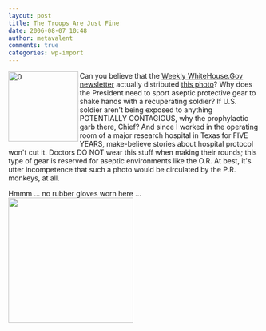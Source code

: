 ```yaml
---
layout: post
title: The Troops Are Just Fine
date: 2006-08-07 10:48
author: metavalent
comments: true
categories: wp-import
---
```

<!--Lead Photo --><a href="https://metavalent.info/images/sterile.handshake.jpg"><img src="https://img335.imageshack.us/img335/1304/200608012d03841250hcs7.jpg" loading="lazy" width="140" alt="0" align="left" border="0" /></a><!-- Commentary -->Can you believe that the <a href="https://www.whitehouse.gov/news/">Weekly WhiteHouse.Gov newsletter</a> actually distributed <a href="https://metavalent.info/images/sterile.handshake.jpg">this photo</a>?  Why does the President need to sport aseptic protective gear to shake hands with a recuperating soldier?  If U.S. soldier aren't being exposed to anything  POTENTIALLY CONTAGIOUS, why the prophylactic garb there, Chief?  And since I worked in the operating room of a major research hospital in Texas for FIVE YEARS, make-believe stories about hospital protocol won't cut it.  Doctors DO NOT wear this stuff when making their rounds; this type of gear is reserved for aseptic environments like the O.R.  At best, it's utter incompetence that such a photo would be circulated by the P.R. monkeys, at all.

Hmmm ... no rubber gloves worn here ...
<a href="https://metavalent.info/images/political.gladhanding.jpg"><img src="https://metavalent.info/images/political.gladhanding.jpg" width="250" alt="" /></a><a href="https://metavalent.info/images/poster07.jpg"><img src="https://metavalent.info/images/poster07.jpg" alt="" /></a>

